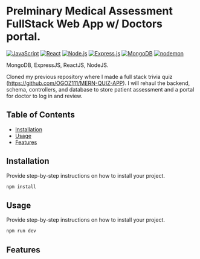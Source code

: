 # Prelminary Medical Assessment FullStack Web App w/ Doctors portal.

[![JavaScript](https://img.shields.io/badge/JavaScript-F7DF1E?logo=javascript&logoColor=black)](https://developer.mozilla.org/en-US/docs/Web/JavaScript)
[![React](https://img.shields.io/badge/React-61DAFB?logo=react&logoColor=white)](https://reactjs.org/)
[![Node.js](https://img.shields.io/badge/Node.js-339933?logo=node.js&logoColor=white)](https://nodejs.org/)
[![Express.js](https://img.shields.io/badge/Express.js-000000?logo=express&logoColor=white)](https://expressjs.com/)
[![MongoDB](https://img.shields.io/badge/MongoDB-47A248?logo=mongodb&logoColor=white)](https://www.mongodb.com/)
[![nodemon](https://img.shields.io/badge/nodemon-76D04B?logo=nodemon&logoColor=white)](https://nodemon.io/)

MongoDB, ExpressJS, ReactJS, NodeJS.

Cloned my previous repository where I made a full stack trivia quiz (https://github.com/OGOZ111/MERN-QUIZ-APP). I will rehaul the backend, schema, controllers, and database to store patient assessment and a portal for doctor to log in and review.

## Table of Contents

- [Installation](#installation)
- [Usage](#usage)
- [Features](#features)

## Installation

Provide step-by-step instructions on how to install your project.

```bash
npm install
```

## Usage

Provide step-by-step instructions on how to install your project.

```bash
npm run dev
```

## Features
